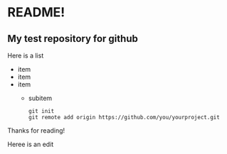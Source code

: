 # README!

## My test repository for github

Here is a list
* item
* item
* item
	* subitem

	    ```
	    git init
	    git remote add origin https://github.com/you/yourproject.git
	    ```



Thanks for reading!


Heree is an edit
